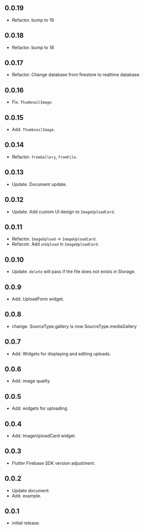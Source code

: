 ## 0.0.19
* Refactor. bump to 19

## 0.0.18
* Refactor. bump to 18

## 0.0.17
* Refactor. Change database from firestore to realtime database.

## 0.0.16
* Fix. `ThumbnailImage`.

## 0.0.15
* Add. `ThumbnailImage`.

## 0.0.14
* Refactor. `fromGallery`, `fromFile`.

## 0.0.13
* Update. Document update.

## 0.0.12
* Update. Add custom UI design to `ImageUploadCard`.

## 0.0.11
* Refactor. `ImageUpload` -> `ImageUploadCard`.
* Refacotr. Add `onUpload` in `ImageUploadCard`.

## 0.0.10
* Update. `delete` will pass if the file does not exists in Storage.

## 0.0.9
* Add. UploadForm widget.

## 0.0.8
* change. SourceType.gallery is now SourceType.mediaGallery

## 0.0.7
* Add. Widgets for displaying and editing uploads.

## 0.0.6
* Add. image quality

## 0.0.5
* Add. widgets for uploading.


## 0.0.4
* Add. ImageUploadCard widget.

## 0.0.3
* Flutter Firebase SDK version adjustment.

## 0.0.2
* Update document.
* Add. example.

## 0.0.1
* initial release.
